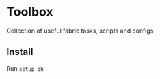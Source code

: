 Toolbox
=======

Collection of useful fabric tasks, scripts and configs

Install
-------
Run `setup.sh`
